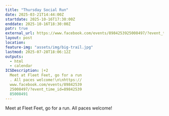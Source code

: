 ```yaml
---
title: "Thursday Social Run"
date: 2025-03-21T14:44:00Z
startdate: 2025-10-16T17:30:00Z
enddate: 2025-10-16T18:30:00Z
patr: true
external_url: https://www.facebook.com/events/8984253925008497/?event_time_id=8984253985008491
layout: post
location: 
feature-img: "assets/img/big-trail.jpg"
lastmod: 2025-07-28T18:06:12Z
outputs:
  - html
  - calendar
ICSDescription: |+2
  Meet at Fleet Feet, go for a run  . All paces welcome!\n\nhttps://  www.facebook.com/events/89842539  25008497/?event_time_id=89842539  85008491
---
```


Meet at Fleet Feet, go for a run. All paces welcome!<br>
  <br>
  
